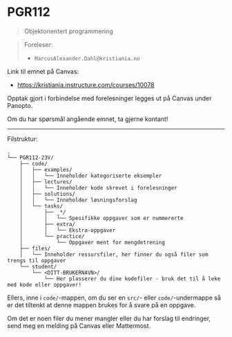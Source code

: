 # PGR112

> Objektorientert programmering

> Foreleser:
> - `MarcusAlexander.Dahl@kristiania.no`

Link til emnet på Canvas: 
- https://kristiania.instructure.com/courses/10078

Opptak gjort i forbindelse med forelesninger legges ut på Canvas under Panopto.

Om du har spørsmål angående emnet, ta gjerne kontant!

---

Filstruktur:

```
.
└── PGR112-23V/
    ├── code/
    │   ├── examples/
    │   │   └── Inneholder kategoriserte eksempler 
    │   ├── lectures/
    │   │   └── Inneholder kode skrevet i forelesninger
    │   ├── solutions/
    │   │   └── Inneholder løsningsforslag
    │   └── tasks/
    │       ├── _*/
    │       │   └── Spesifikke oppgaver som er nummererte
    │       ├── extra/
    │       │   └── Ekstra-oppgaver
    │       └── practice/
    │           └── Oppgaver ment for mengdetrening
    ├── files/
    │   └── Inneholder ressursfiler, her finner du også filer som trengs til oppgaver
    └── student/
        └── <DITT-BRUKERNAVN>/
            └── Her plasserer du dine kodefiler - bruk det til å leke med kode eller oppgaver!
```

Ellers, inne i `code/`-mappen, om du ser en `src/`- eller `code/`-undermappe så er det tiltenkt at denne mappen brukes for å svare på en oppgave.

Om det er noen filer du mener mangler eller du har forslag til endringer, send meg en melding på Canvas eller Mattermost.






